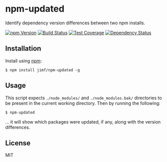 # npm-updated

Identify dependency version differences between two npm installs.

[![npm Version][npm-badge]][npm]
[![Build Status][build-badge]][build-status]
[![Test Coverage][coverage-badge]][coverage-result]
[![Dependency Status][dep-badge]][dep-status]

## Installation

Install using [npm][]:

    $ npm install jimf/npm-updated -g

## Usage

This script expects `./node_modules/` and `./node_modules.bak/` directories to
be present in the current working directory. Then by running the following:

    $ npm-updated

... it will show which packages were updated, if any, along with the version
differences.

## License

MIT

[build-badge]: https://img.shields.io/travis/jimf/npm-updated/master.svg
[build-status]: https://travis-ci.org/jimf/npm-updated
[npm-badge]: https://img.shields.io/npm/v/npm-updated.svg
[npm]: https://www.npmjs.org
[coverage-badge]: https://img.shields.io/coveralls/jimf/npm-updated.svg
[coverage-result]: https://coveralls.io/r/jimf/npm-updated
[dep-badge]: https://img.shields.io/david/jimf/npm-updated.svg
[dep-status]: https://david-dm.org/jimf/npm-updated
